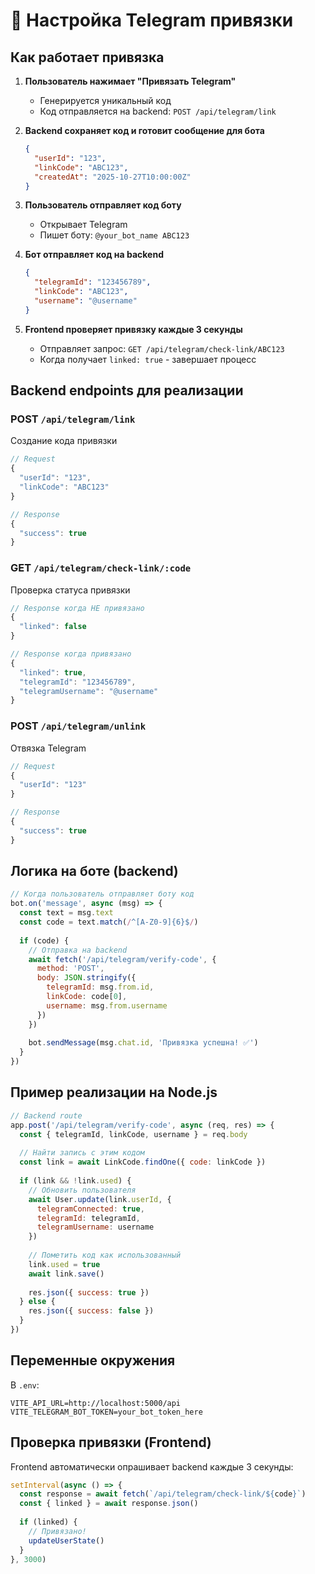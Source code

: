 # 📱 Настройка Telegram привязки

## Как работает привязка

1. **Пользователь нажимает "Привязать Telegram"**
   - Генерируется уникальный код
   - Код отправляется на backend: `POST /api/telegram/link`

2. **Backend сохраняет код и готовит сообщение для бота**
   ```json
   {
     "userId": "123",
     "linkCode": "ABC123",
     "createdAt": "2025-10-27T10:00:00Z"
   }
   ```

3. **Пользователь отправляет код боту**
   - Открывает Telegram
   - Пишет боту: `@your_bot_name ABC123`

4. **Бот отправляет код на backend**
   ```json
   {
     "telegramId": "123456789",
     "linkCode": "ABC123",
     "username": "@username"
   }
   ```

5. **Frontend проверяет привязку каждые 3 секунды**
   - Отправляет запрос: `GET /api/telegram/check-link/ABC123`
   - Когда получает `linked: true` - завершает процесс

## Backend endpoints для реализации

### POST `/api/telegram/link`
Создание кода привязки
```javascript
// Request
{
  "userId": "123",
  "linkCode": "ABC123"
}

// Response
{
  "success": true
}
```

### GET `/api/telegram/check-link/:code`
Проверка статуса привязки
```javascript
// Response когда НЕ привязано
{
  "linked": false
}

// Response когда привязано
{
  "linked": true,
  "telegramId": "123456789",
  "telegramUsername": "@username"
}
```

### POST `/api/telegram/unlink`
Отвязка Telegram
```javascript
// Request
{
  "userId": "123"
}

// Response
{
  "success": true
}
```

## Логика на боте (backend)

```javascript
// Когда пользователь отправляет боту код
bot.on('message', async (msg) => {
  const text = msg.text
  const code = text.match(/^[A-Z0-9]{6}$/)
  
  if (code) {
    // Отправка на backend
    await fetch('/api/telegram/verify-code', {
      method: 'POST',
      body: JSON.stringify({
        telegramId: msg.from.id,
        linkCode: code[0],
        username: msg.from.username
      })
    })
    
    bot.sendMessage(msg.chat.id, 'Привязка успешна! ✅')
  }
})
```

## Пример реализации на Node.js

```javascript
// Backend route
app.post('/api/telegram/verify-code', async (req, res) => {
  const { telegramId, linkCode, username } = req.body
  
  // Найти запись с этим кодом
  const link = await LinkCode.findOne({ code: linkCode })
  
  if (link && !link.used) {
    // Обновить пользователя
    await User.update(link.userId, {
      telegramConnected: true,
      telegramId: telegramId,
      telegramUsername: username
    })
    
    // Пометить код как использованный
    link.used = true
    await link.save()
    
    res.json({ success: true })
  } else {
    res.json({ success: false })
  }
})
```

## Переменные окружения

В `.env`:
```
VITE_API_URL=http://localhost:5000/api
VITE_TELEGRAM_BOT_TOKEN=your_bot_token_here
```

## Проверка привязки (Frontend)

Frontend автоматически опрашивает backend каждые 3 секунды:
```javascript
setInterval(async () => {
  const response = await fetch(`/api/telegram/check-link/${code}`)
  const { linked } = await response.json()
  
  if (linked) {
    // Привязано!
    updateUserState()
  }
}, 3000)
```

